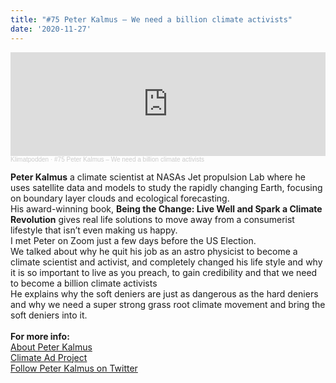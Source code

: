 ```yaml
---
title: "#75 Peter Kalmus – We need a billion climate activists"
date: '2020-11-27'
---
```

<iframe width="100%" height="166" scrolling="no" frameborder="no" allow="autoplay" src="https://w.soundcloud.com/player/?url=https%3A//api.soundcloud.com/tracks/936694258&color=%23ff5500&auto_play=false&hide_related=false&show_comments=true&show_user=true&show_reposts=false&show_teaser=true"></iframe><div style="font-size: 10px; color: #cccccc;line-break: anywhere;word-break: normal;overflow: hidden;white-space: nowrap;text-overflow: ellipsis; font-family: Interstate,Lucida Grande,Lucida Sans Unicode,Lucida Sans,Garuda,Verdana,Tahoma,sans-serif;font-weight: 100;"><a href="https://soundcloud.com/klimatpodden" title="Klimatpodden" target="_blank" style="color: #cccccc; text-decoration: none;">Klimatpodden</a> · <a href="https://soundcloud.com/klimatpodden/75-peter-kalmus-we-need-a-billion-climate-activists" title="#75 Peter Kalmus – We need a billion climate activists" target="_blank" style="color: #cccccc; text-decoration: none;">#75 Peter Kalmus – We need a billion climate activists</a></div>

**Peter Kalmus** a climate scientist at NASAs Jet propulsion Lab where he uses satellite data and models to study the rapidly changing Earth, focusing on boundary layer clouds and ecological forecasting. \
His award-winning book, **Being the Change: Live Well and Spark a Climate Revolution** gives real life solutions to move away from a consumerist lifestyle that isn’t even making us happy.\
I met Peter on Zoom just a few days before the US Election. \
We talked about why he quit his job as an astro physicist to become a climate scientist and activist, and completely changed his life style and why it is so important to live as you preach, to gain credibility and that we need to become a billion climate activists\
He explains why the soft deniers are just as dangerous as the hard deniers and why we need a super strong grass root climate movement and bring the soft deniers into it.\
\
**For more info:**\
[About Peter Kalmus ](https://peterkalmus.net/)\
[Climate Ad Project](https://climateadproject.com/)\
[Follow Peter Kalmus on Twitter](https://twitter.com/ClimateHuman)